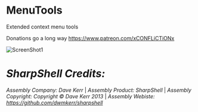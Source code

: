 # MenuTools

Extended context menu tools

Donations go a long way https://www.patreon.com/xCONFLiCTiONx

![ScreenShot1](https://raw.githubusercontent.com/mikeyhalla/MenuTools/master/Screenshot.jpg)
  
*SharpShell Credits:*
===================  
*Assembly Company: Dave Kerr* | *Assembly Product: SharpShell* | *Assembly Copyright: Copyright © Dave Kerr 2013* | *Assembly Webiste: https://github.com/dwmkerr/sharpshell*
